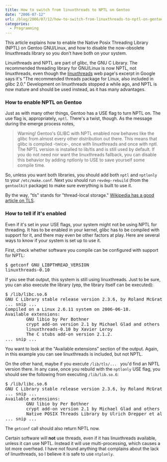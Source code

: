 ```yaml
---
title: How to switch from linuxthreads to NPTL on Gentoo
date: "2006-07-12"
url: /blog/2006/07/12/how-to-switch-from-linuxthreads-to-nptl-on-gentoo/
categories:
  - Programming
---
```

This article explains how to enable the Native Posix Threading Library (NPTL) on Gentoo GNU/Linux, and how to disable the now-obsolete linuxthreads library so you don't have both on your system.

Linuxthreads and NPTL are part of glibc, the GNU C Library. The recommended threading library for GNU/Linux is now NPTL, not linuxthreads, even though the [linuxthreads][1] web page's excerpt in Google says it's "The recommended threads package for Linux, also included in glibc 2.0." Development on linuxthreads stopped a while ago, and NPTL is now mature and should be used instead, as it has many advantages.

### How to enable NPTL on Gentoo

Just as with many other things, Gentoo has a USE flag to turn NPTL on. The use flag is, appropriately, `nptl`. There's a twist, though. As the message during the emerge process notes,

> Warning! Gentoo's GLIBC with NPTL enabled now behaves like the glibc from almost every other distribution out there. This means that glibc is compiled -twice-, once with linuxthreads and once with nptl. The NPTL version is installed to lib/tls and is still used by default. If you do not need nor want the linuxthreads fallback, you can disable this behavior by adding nptlonly to USE to save yourself some compile time.

So, unless you want both libraries, you should add both `nptl` and `nptlonly` to your `/etc/make.conf`. Next you should run `revdep-rebuild` (from the `gentoolkit` package) to make sure everything is built to use it.

By the way, "tls" stands for "thread-local storage." [Wikipedia has a good article on TLS][2].

### How to tell if it's enabled

Even if it's set in your USE flags, your system might not be using NPTL for threading. It has to be enabled in your kernel, glibc has to be compiled with support for it, and there may even be other factors at play. Here are several ways to know if your system is set up to use it.

First, check whether software you compile can be configured with support for NPTL:

<pre>$ getconf GNU_LIBPTHREAD_VERSION
linuxthreads-0.10</pre>

If you see that output, this system is still using linuxthreads. Just to be sure, you can also execute the library (yep, the library itself can be executed):

<pre>$ /lib/libc.so.6
GNU C Library stable release version 2.3.6, by Roland McGrath et al.
... snip ...
Compiled on a Linux 2.6.11 system on 2006-06-18.
Available extensions:
        GNU libio by Per Bothner
        crypt add-on version 2.1 by Michael Glad and others
        linuxthreads-0.10 by Xavier Leroy
        The C stubs add-on version 2.1.2.
... snip ...</pre>

You want to look at the "Available extensions" section of the output. Again, in this example you can see linuxthreads is included, but not NPTL.

On the other hand, maybe if you execute `/lib/tls/... ` you'd find an NPTL version there. In any case, once you rebuild with the `nptlonly` USE flag, you should see the following from executing `/lib/lib.so.6`:

<pre>$ /lib/libc.so.6 
GNU C Library stable release version 2.3.6, by Roland McGrath et al.
... snip ...
Available extensions:
        GNU libio by Per Bothner
        crypt add-on version 2.1 by Michael Glad and others
        Native POSIX Threads Library by Ulrich Drepper et al
... snip ...</pre>

The `getconf` call should also return NPTL now.

Certain software will **not** use threads, even if it has linuxthreads available, unless it can use NPTL. Instead it will use multi-processing, which causes a lot more overhead. I have not found anything that complains about the lack of linuxthreads, so I believe it is safe to use `ntplonly`.

 [1]: http://cristal.inria.fr/~xleroy/linuxthreads/
 [2]: http://en.wikipedia.org/wiki/Thread-local_storage
